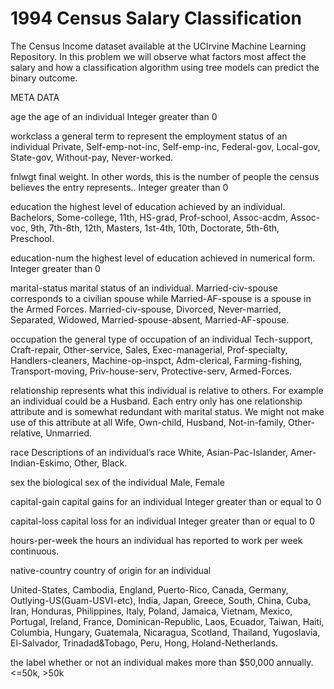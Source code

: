 # 1994 Census   Salary Classification

The Census Income dataset available at the UCIrvine Machine Learning Repository. In this problem we will observe what factors most affect the salary and how a classification algorithm using tree models can predict the binary outcome.

META DATA

age the age of an individual Integer greater than 0

workclass a general term to represent the employment status of an individual Private, Self-emp-not-inc, Self-emp-inc, Federal-gov, Local-gov, State-gov, Without-pay, Never-worked.

fnlwgt final weight. In other words, this is the number of people the census believes the entry represents.. Integer greater than 0

education the highest level of education achieved by an individual. Bachelors, Some-college, 11th, HS-grad, Prof-school, Assoc-acdm, Assoc-voc, 9th, 7th-8th, 12th, Masters, 1st-4th, 10th, Doctorate, 5th-6th, Preschool.

education-num the highest level of education achieved in numerical form. Integer greater than 0

marital-status marital status of an individual. Married-civ-spouse corresponds to a civilian spouse while Married-AF-spouse is a spouse in the Armed Forces. Married-civ-spouse, Divorced, Never-married, Separated, Widowed, Married-spouse-absent, Married-AF-spouse.

occupation the general type of occupation of an individual Tech-support, Craft-repair, Other-service, Sales, Exec-managerial, Prof-specialty, Handlers-cleaners, Machine-op-inspct, Adm-clerical, Farming-fishing, Transport-moving, Priv-house-serv, Protective-serv, Armed-Forces.

relationship represents what this individual is relative to others. For example an individual could be a Husband. Each entry only has one relationship attribute and is somewhat redundant with marital status. We might not make use of this attribute at all Wife, Own-child, Husband, Not-in-family, Other-relative, Unmarried.

race Descriptions of an individual’s race White, Asian-Pac-Islander, Amer-Indian-Eskimo, Other, Black.

sex the biological sex of the individual Male, Female

capital-gain capital gains for an individual Integer greater than or equal to 0

capital-loss capital loss for an individual Integer greater than or equal to 0

hours-per-week the hours an individual has reported to work per week continuous.

native-country country of origin for an individual

United-States, Cambodia, England, Puerto-Rico, Canada, Germany, Outlying-US(Guam-USVI-etc), India, Japan, Greece, South, China, Cuba, Iran, Honduras, Philippines, Italy, Poland, Jamaica, Vietnam, Mexico, Portugal, Ireland, France, Dominican-Republic, Laos, Ecuador, Taiwan, Haiti, Columbia, Hungary, Guatemala, Nicaragua, Scotland, Thailand, Yugoslavia, El-Salvador, Trinadad&Tobago, Peru, Hong, Holand-Netherlands.

the label whether or not an individual makes more than $50,000 annually. <=50k, >50k
